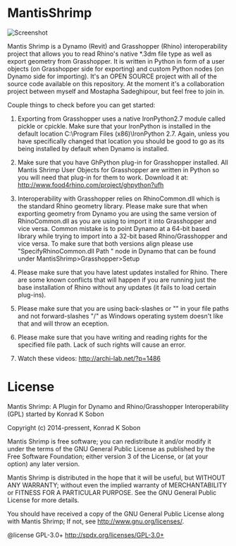 MantisShrimp
============

![Screenshot](http://archi-lab.net/wp-content/uploads/2014/10/Mantis_logo.png?width=600)


Mantis Shrimp is a Dynamo (Revit) and Grasshopper (Rhino) interoperability project that allows you to read Rhino's native *.3dm file type as well as export geometry from Grasshopper. It is written in Python in form of a user objects (on Grasshopper side for exporting) and custom Python nodes (on Dynamo side for importing). It's an OPEN SOURCE project with all of the source code available on this repository. At the moment it's a collaboration project between myself and Mostapha Sadeghipour, but feel free to join in. 

Couple things to check before you can get started:

  1. Exporting from Grasshopper uses a native IronPython2.7 module called pickle or cpickle. Make sure that your IronPython is installed in the default location C:\Program Files (x86)\IronPython 2.7. Again, unless you have specifically changed that location you should be good to go as its being installed by default when Dynamo is installed. 
  
  2. Make sure that you have GhPython plug-in for Grasshopper installed. All Mantis Shrimp User Objects for Grasshopper are written in Python so you will need that plug-in for them to work. Download it at: http://www.food4rhino.com/project/ghpython?ufh
  
  3. Interoperability with Grasshopper relies on RhinoCommon.dll which is the standard Rhino geometry library. Please make sure that when exporting geometry from Dynamo you are using the same version of RhinoCommon.dll as you are using to import it into Grasshopper and vice versa. Common mistake is to point Dynamo at a 64-bit based library while trying to import into a 32-bit based Rhino/Grasshopper and vice versa. To make sure that both versions align please use "SpecifyRhinoCommon.dll Path " node in Dynamo that can be found under MantisShrimp>Grasshopper>Setup
  
  4. Please make sure that you have latest updates installed for Rhino. There are some known conflicts that will happen if you are running just the base installation of Rhino without any updates (it fails to load certain plug-ins).
  
  5. Please make sure that you are using back-slashes or "\" in your file paths and not forward-slashes "/" as Windows operating system doesn't like that and will throw an eception.
  
  6. Please make sure that you have writing and reading rights for the specified file path. Lack of such rights will cause an error. 
  
  3. Watch these videos: http://archi-lab.net/?p=1486
  
License
============

Mantis Shrimp: A Plugin for Dynamo and Rhino/Grasshopper Interoperability (GPL) started by Konrad K Sobon

Copyright (c) 2014-pressent, Konrad K Sobon

Mantis Shrimp is free software; you can redistribute it and/or modify it under the terms of the GNU General Public License as published by the Free Software Foundation; either version 3 of the License, or (at your option) any later version.

Mantis Shrimp is distributed in the hope that it will be useful, but WITHOUT ANY WARRANTY; without even the implied warranty of MERCHANTABILITY or FITNESS FOR A PARTICULAR PURPOSE. See the GNU General Public License for more details.

You should have received a copy of the GNU General Public License along with Mantis Shrimp; If not, see http://www.gnu.org/licenses/.

@license GPL-3.0+ http://spdx.org/licenses/GPL-3.0+
